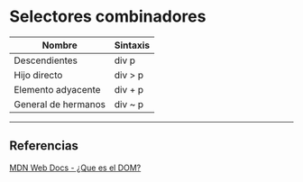 # Selectores combinadores
| Nombre | Sintaxis |
| - | - |
| Descendientes | div p |
| Hijo directo | div > p |
| Elemento adyacente | div + p |
| General de hermanos | div ~ p |

---
## Referencias 
[MDN Web Docs - ¿Que es el DOM?](https://developer.mozilla.org/es/docs/Web/API/Document_Object_Model/Introduction)